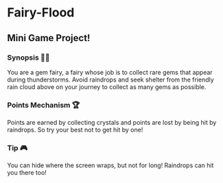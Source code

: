 # Fairy-Flood
## Mini Game Project!

### Synopsis 🧚‍♀️
You are a gem fairy, a fairy whose job is to collect rare gems that appear during
thunderstorms. Avoid raindrops and seek shelter from the friendly rain cloud above on your
journey to collect as many gems as possible.

### Points Mechanism 🏆
Points are earned by collecting crystals and points are lost by being hit
by raindrops. So try your best not to get hit by one!

### Tip 🎮
You can hide where the screen wraps, but not for long! Raindrops can hit you there
too!
